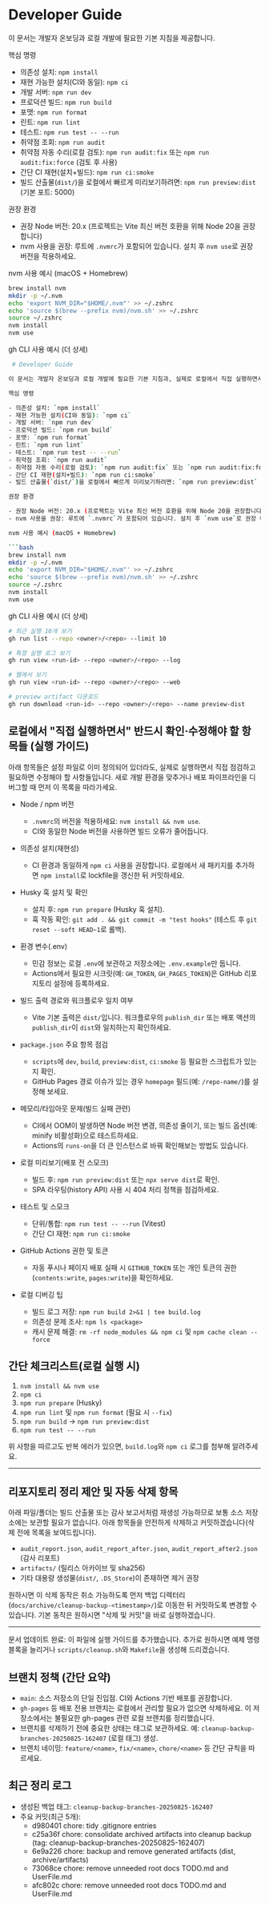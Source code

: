 # Developer Guide

이 문서는 개발자 온보딩과 로컬 개발에 필요한 기본 지침을 제공합니다.

핵심 명령

- 의존성 설치: `npm install`
- 재현 가능한 설치(CI와 동일): `npm ci`
- 개발 서버: `npm run dev`
- 프로덕션 빌드: `npm run build`
- 포맷: `npm run format`
- 린트: `npm run lint`
- 테스트: `npm run test -- --run`
- 취약점 조회: `npm run audit`
- 취약점 자동 수리(로컬 검토): `npm run audit:fix` 또는 `npm run audit:fix:force` (검토 후 사용)
- 간단 CI 재현(설치+빌드): `npm run ci:smoke`
- 빌드 산출물(`dist/`)을 로컬에서 빠르게 미리보기하려면: `npm run preview:dist` (기본 포트: 5000)

권장 환경

- 권장 Node 버전: 20.x (프로젝트는 Vite 최신 버전 호환을 위해 Node 20을 권장합니다)
- nvm 사용을 권장: 루트에 `.nvmrc`가 포함되어 있습니다. 설치 후 `nvm use`로 권장 버전을 적용하세요.

nvm 사용 예시 (macOS + Homebrew)

```bash
brew install nvm
mkdir -p ~/.nvm
echo 'export NVM_DIR="$HOME/.nvm"' >> ~/.zshrc
echo 'source $(brew --prefix nvm)/nvm.sh' >> ~/.zshrc
source ~/.zshrc
nvm install
nvm use
```

gh CLI 사용 예시 (더 상세)

````bash
 # Developer Guide

이 문서는 개발자 온보딩과 로컬 개발에 필요한 기본 지침과, 실제로 로컬에서 직접 실행하면서 반드시 확인하고 수정해야 할 항목들을 정리합니다.

핵심 명령

- 의존성 설치: `npm install`
- 재현 가능한 설치(CI와 동일): `npm ci`
- 개발 서버: `npm run dev`
- 프로덕션 빌드: `npm run build`
- 포맷: `npm run format`
- 린트: `npm run lint`
- 테스트: `npm run test -- --run`
- 취약점 조회: `npm run audit`
- 취약점 자동 수리(로컬 검토): `npm run audit:fix` 또는 `npm run audit:fix:force`
- 간단 CI 재현(설치+빌드): `npm run ci:smoke`
- 빌드 산출물(`dist/`)을 로컬에서 빠르게 미리보기하려면: `npm run preview:dist` (기본 포트: 5000)

권장 환경

- 권장 Node 버전: 20.x (프로젝트는 Vite 최신 버전 호환을 위해 Node 20을 권장합니다)
- nvm 사용을 권장: 루트에 `.nvmrc`가 포함되어 있습니다. 설치 후 `nvm use`로 권장 버전을 적용하세요.

nvm 사용 예시 (macOS + Homebrew)

```bash
brew install nvm
mkdir -p ~/.nvm
echo 'export NVM_DIR="$HOME/.nvm"' >> ~/.zshrc
echo 'source $(brew --prefix nvm)/nvm.sh' >> ~/.zshrc
source ~/.zshrc
nvm install
nvm use
````

gh CLI 사용 예시 (더 상세)

```bash
# 최근 실행 10개 보기
gh run list --repo <owner>/<repo> --limit 10

# 특정 실행 로그 보기
gh run view <run-id> --repo <owner>/<repo> --log

# 웹에서 보기
gh run view <run-id> --repo <owner>/<repo> --web

# preview artifact 다운로드
gh run download <run-id> --repo <owner>/<repo> --name preview-dist
```

## 로컬에서 "직접 실행하면서" 반드시 확인·수정해야 할 항목들 (실행 가이드)

아래 항목들은 설정 파일로 이미 정의되어 있더라도, 실제로 실행하면서 직접 점검하고 필요하면 수정해야 할 사항들입니다. 새로 개발 환경을 맞추거나 배포 파이프라인을 디버그할 때 먼저 이 목록을 따라가세요.

- Node / npm 버전
  - `.nvmrc`의 버전을 적용하세요: `nvm install && nvm use`.
  - CI와 동일한 Node 버전을 사용하면 빌드 오류가 줄어듭니다.

- 의존성 설치(재현성)
  - CI 환경과 동일하게 `npm ci` 사용을 권장합니다. 로컬에서 새 패키지를 추가하면 `npm install`로 lockfile을 갱신한 뒤 커밋하세요.

- Husky 훅 설치 및 확인
  - 설치 후: `npm run prepare` (Husky 훅 설치).
  - 훅 작동 확인: `git add . && git commit -m "test hooks"` (테스트 후 `git reset --soft HEAD~1`로 롤백).

- 환경 변수(.env)
  - 민감 정보는 로컬 `.env`에 보관하고 저장소에는 `.env.example`만 둡니다.
  - Actions에서 필요한 시크릿(예: `GH_TOKEN`, `GH_PAGES_TOKEN`)은 GitHub 리포지토리 설정에 등록하세요.

- 빌드 출력 경로와 워크플로우 일치 여부
  - Vite 기본 출력은 `dist/`입니다. 워크플로우의 `publish_dir` 또는 배포 액션의 `publish_dir`이 `dist`와 일치하는지 확인하세요.

- `package.json` 주요 항목 점검
  - `scripts`에 `dev`, `build`, `preview:dist`, `ci:smoke` 등 필요한 스크립트가 있는지 확인.
  - GitHub Pages 경로 이슈가 있는 경우 `homepage` 필드(예: `/repo-name/`)를 설정해 보세요.

- 메모리/타임아웃 문제(빌드 실패 관련)
  - CI에서 OOM이 발생하면 Node 버전 변경, 의존성 줄이기, 또는 빌드 옵션(예: minify 비활성화)으로 테스트하세요.
  - Actions의 `runs-on`을 더 큰 인스턴스로 바꿔 확인해보는 방법도 있습니다.

- 로컬 미리보기(배포 전 스모크)
  - 빌드 후: `npm run preview:dist` 또는 `npx serve dist`로 확인.
  - SPA 라우팅(history API) 사용 시 404 처리 정책을 점검하세요.

- 테스트 및 스모크
  - 단위/통합: `npm run test -- --run` (Vitest)
  - 간단 CI 재현: `npm run ci:smoke`

- GitHub Actions 권한 및 토큰
  - 자동 푸시나 페이지 배포 실패 시 `GITHUB_TOKEN` 또는 개인 토큰의 권한(`contents:write`, `pages:write`)을 확인하세요.

- 로컬 디버깅 팁
  - 빌드 로그 저장: `npm run build 2>&1 | tee build.log`
  - 의존성 문제 조사: `npm ls <package>`
  - 캐시 문제 해결: `rm -rf node_modules && npm ci` 및 `npm cache clean --force`

## 간단 체크리스트(로컬 실행 시)

1. `nvm install && nvm use`
2. `npm ci`
3. `npm run prepare` (Husky)
4. `npm run lint` 및 `npm run format` (필요 시 `--fix`)
5. `npm run build` → `npm run preview:dist`
6. `npm run test -- --run`

위 사항을 따르고도 반복 에러가 있으면, `build.log`와 `npm ci` 로그를 첨부해 알려주세요.

---

## 리포지토리 정리 제안 및 자동 삭제 항목

아래 파일/폴더는 빌드 산출물 또는 감사 보고서처럼 재생성 가능하므로 보통 소스 저장소에는 보관할 필요가 없습니다. 아래 항목들을 안전하게 삭제하고 커밋하겠습니다(삭제 전에 목록을 보여드립니다).

- `audit_report.json`, `audit_report_after.json`, `audit_report_after2.json` (감사 리포트)
- `artifacts/` (릴리스 아카이브 및 sha256)
- 기타 대용량 생성물(`dist/`, `.DS_Store`)이 존재하면 제거 권장

원하시면 이 삭제 동작은 취소 가능하도록 먼저 백업 디렉터리(`docs/archive/cleanup-backup-<timestamp>/`)로 이동한 뒤 커밋하도록 변경할 수 있습니다. 기본 동작은 원하시면 "삭제 및 커밋"을 바로 실행하겠습니다.

---

문서 업데이트 완료: 이 파일에 실행 가이드를 추가했습니다. 추가로 원하시면 예제 명령 블록을 늘리거나 `scripts/cleanup.sh`와 `Makefile`을 생성해 드리겠습니다.

## 브랜치 정책 (간단 요약)

- `main`: 소스 저장소의 단일 진입점. CI와 Actions 기반 배포를 권장합니다.
- `gh-pages` 등 배포 전용 브랜치는 로컬에서 관리할 필요가 없으면 삭제하세요. 이 저장소에서는 불필요한 gh-pages 관련 로컬 브랜치를 정리했습니다.
- 브랜치를 삭제하기 전에 중요한 상태는 태그로 보관하세요. 예: `cleanup-backup-branches-20250825-162407` (로컬 태그) 생성.
- 브랜치 네이밍: `feature/<name>`, `fix/<name>`, `chore/<name>` 등 간단 규칙을 따르세요.

## 최근 정리 로그

- 생성된 백업 태그: `cleanup-backup-branches-20250825-162407`
- 주요 커밋(최근 5개):
  - d980401 chore: tidy .gitignore entries
  - c25a36f chore: consolidate archived artifacts into cleanup backup (tag: cleanup-backup-branches-20250825-162407)
  - 6e9a226 chore: backup and remove generated artifacts (dist, archive/artifacts)
  - 73068ce chore: remove unneeded root docs TODO.md and UserFile.md
  - afc802c chore: remove unneeded root docs TODO.md and UserFile.md
